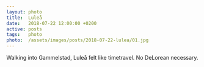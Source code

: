 ```yaml
---
layout: photo
title:  Luleå
date:   2018-07-22 12:00:00 +0200
active: posts
tags:   photo
photo:  /assets/images/posts/2018-07-22-lulea/01.jpg
---
```


Walking into Gammelstad, Luleå felt like timetravel. No DeLorean
necessary.
